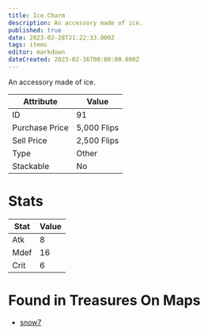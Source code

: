```yaml
---
title: Ice Charm
description: An accessory made of ice.
published: true
date: 2023-02-28T21:22:33.000Z
tags: items
editor: markdown
dateCreated: 2023-02-16T00:00:00.000Z
---
```


An accessory made of ice.

|Attribute|Value|
|-|-|
|ID|91|
|Purchase Price|5,000 Flips|
|Sell Price|2,500 Flips|
|Type|Other|
|Stackable|No|

# Stats
|Stat|Value|
|-|-|
|Atk|8|
|Mdef|16|
|Crit|6|

# Found in Treasures On Maps
 * [snow7](/maps/snow7)